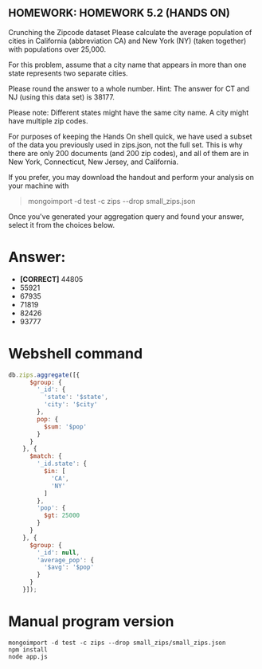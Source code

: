HOMEWORK: HOMEWORK 5.2 (HANDS ON)
---------------------------------

Crunching the Zipcode dataset
Please calculate the average population of cities in California (abbreviation CA) and New York (NY) (taken together) with populations over 25,000.

For this problem, assume that a city name that appears in more than one state represents two separate cities.

Please round the answer to a whole number.
Hint: The answer for CT and NJ (using this data set) is 38177.

Please note:
Different states might have the same city name.
A city might have multiple zip codes.


For purposes of keeping the Hands On shell quick, we have used a subset of the data you previously used in zips.json, not the full set. This is why there are only 200 documents (and 200 zip codes), and all of them are in New York, Connecticut, New Jersey, and California.

If you prefer, you may download the handout and perform your analysis on your machine with
> mongoimport -d test -c zips --drop small_zips.json

Once you've generated your aggregation query and found your answer, select it from the choices below.

# Answer:
- **[CORRECT]** 44805
- 55921
- 67935
- 71819
- 82426
- 93777

# Webshell command
```javascript
db.zips.aggregate([{
      $group: {
        '_id': {
          'state': '$state',
          'city': '$city'
        },
        pop: {
          $sum: '$pop'
        }
      }
    }, {
      $match: {
        '_id.state': {
          $in: [
            'CA',
            'NY'
          ]
        },
        'pop': {
          $gt: 25000
        }
      }
    }, {
      $group: {
        '_id': null,
        'average_pop': {
          '$avg': '$pop'
        }
      }
    }]);
```
# Manual program version
```
mongoimport -d test -c zips --drop small_zips/small_zips.json
npm install
node app.js
```
